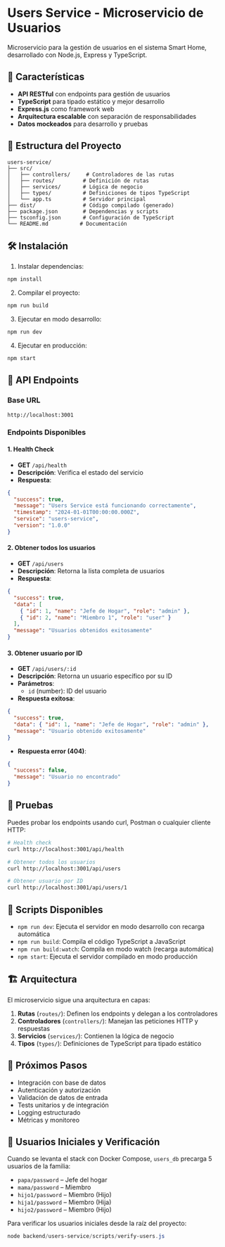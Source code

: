 # Users Service - Microservicio de Usuarios

Microservicio para la gestión de usuarios en el sistema Smart Home, desarrollado con Node.js, Express y TypeScript.

## 🚀 Características

- **API RESTful** con endpoints para gestión de usuarios
- **TypeScript** para tipado estático y mejor desarrollo
- **Express.js** como framework web
- **Arquitectura escalable** con separación de responsabilidades
- **Datos mockeados** para desarrollo y pruebas

## 📁 Estructura del Proyecto

```
users-service/
├── src/
│   ├── controllers/     # Controladores de las rutas
│   ├── routes/         # Definición de rutas
│   ├── services/       # Lógica de negocio
│   ├── types/          # Definiciones de tipos TypeScript
│   └── app.ts          # Servidor principal
├── dist/               # Código compilado (generado)
├── package.json        # Dependencias y scripts
├── tsconfig.json       # Configuración de TypeScript
└── README.md          # Documentación
```

## 🛠️ Instalación

1. Instalar dependencias:
```bash
npm install
```

2. Compilar el proyecto:
```bash
npm run build
```

3. Ejecutar en modo desarrollo:
```bash
npm run dev
```

4. Ejecutar en producción:
```bash
npm start
```

## 📡 API Endpoints

### Base URL
```
http://localhost:3001
```

### Endpoints Disponibles

#### 1. Health Check
- **GET** `/api/health`
- **Descripción**: Verifica el estado del servicio
- **Respuesta**:
```json
{
  "success": true,
  "message": "Users Service está funcionando correctamente",
  "timestamp": "2024-01-01T00:00:00.000Z",
  "service": "users-service",
  "version": "1.0.0"
}
```

#### 2. Obtener todos los usuarios
- **GET** `/api/users`
- **Descripción**: Retorna la lista completa de usuarios
- **Respuesta**:
```json
{
  "success": true,
  "data": [
    { "id": 1, "name": "Jefe de Hogar", "role": "admin" },
    { "id": 2, "name": "Miembro 1", "role": "user" }
  ],
  "message": "Usuarios obtenidos exitosamente"
}
```

#### 3. Obtener usuario por ID
- **GET** `/api/users/:id`
- **Descripción**: Retorna un usuario específico por su ID
- **Parámetros**: 
  - `id` (number): ID del usuario
- **Respuesta exitosa**:
```json
{
  "success": true,
  "data": { "id": 1, "name": "Jefe de Hogar", "role": "admin" },
  "message": "Usuario obtenido exitosamente"
}
```
- **Respuesta error (404)**:
```json
{
  "success": false,
  "message": "Usuario no encontrado"
}
```

## 🧪 Pruebas

Puedes probar los endpoints usando curl, Postman o cualquier cliente HTTP:

```bash
# Health check
curl http://localhost:3001/api/health

# Obtener todos los usuarios
curl http://localhost:3001/api/users

# Obtener usuario por ID
curl http://localhost:3001/api/users/1
```

## 🔧 Scripts Disponibles

- `npm run dev`: Ejecuta el servidor en modo desarrollo con recarga automática
- `npm run build`: Compila el código TypeScript a JavaScript
- `npm run build:watch`: Compila en modo watch (recarga automática)
- `npm start`: Ejecuta el servidor compilado en modo producción

## 🏗️ Arquitectura

El microservicio sigue una arquitectura en capas:

1. **Rutas** (`routes/`): Definen los endpoints y delegan a los controladores
2. **Controladores** (`controllers/`): Manejan las peticiones HTTP y respuestas
3. **Servicios** (`services/`): Contienen la lógica de negocio
4. **Tipos** (`types/`): Definiciones de TypeScript para tipado estático

## 🚀 Próximos Pasos

- Integración con base de datos
- Autenticación y autorización
- Validación de datos de entrada
- Tests unitarios y de integración
- Logging estructurado
- Métricas y monitoreo

## 👤 Usuarios Iniciales y Verificación

Cuando se levanta el stack con Docker Compose, `users_db` precarga 5 usuarios de la familia:

- `papa/password` – Jefe del hogar
- `mama/password` – Miembro
- `hijo1/password` – Miembro (Hijo)
- `hija1/password` – Miembro (Hija)
- `hijo2/password` – Miembro (Hijo)

Para verificar los usuarios iniciales desde la raíz del proyecto:

```powershell
node backend/users-service/scripts/verify-users.js
```